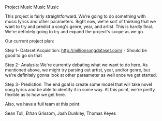Project Music Music Music

This project is fairly straightforward. We're going to do something with music lyrics and other parameters. Right now, we're sort of thinking that we want to try and predict a song's genre, year, and artist. This is hardly final. We're defintely going to try and expand the project's scope as we go.

Our current project plan:

Step 1- Dataset Acquisition: http://millionsongdataset.com/ - Should be good to go on that

Step 2- Analysis: We're currently debating what we want to do here. As mentioned above, we might try parsing out artist, year, and/or genre, but we're definitely gonna look at other paraameter as well once we get started.

Step 3- Prediction: The end goal is create some model that will take novel song lyrics and be able to identify it in some way. At this point, we're pretty flexible as to how we get here.

Also, we have a full team at this point:

Sean Toll, 
Ethan Grissom, 
Josh Dunkley, 
Thomas Keyes
